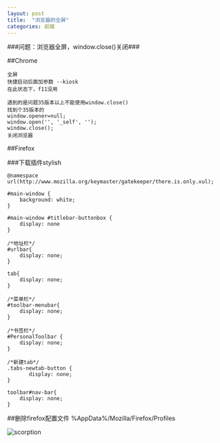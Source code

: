 ```yaml
---
layout: post
title:  "浏览器的全屏"
categories: 前端
---
```


###问题：浏览器全屏，window.close()关闭###

##Chrome
	
  	全屏	
	快捷启动后面加参数 --kiosk
	在此状态下，f11没用
	
	遇到的是问题35版本以上不能使用window.close()
	找到个35版本的
	window.opener=null;
    window.open('', '_self', ''); 
    window.close();
	关闭浏览器 

##Firefox

###下载插件stylish

	@namespace url(http://www.mozilla.org/keymaster/gatekeeper/there.is.only.xul);
	
	#main-window {
	    background: white;
	}
	
	#main-window #titlebar-buttonbox {
	    display: none
	}
	 
	/*地址栏*/
	#urlbar{
		display: none;
	}
	
	tab{
		display: none;
	}
	
	/*菜单栏*/
	#toolbar-menubar{
		display: none;
	}
	
	/*书签栏*/
	#PersonalToolbar {
		display: none;
	}
	
	/*新建tab*/
	.tabs-newtab-button {
	       display: none;
	}
	
	toolbar#nav-bar{
		display: none;
	}


##删除firefox配置文件 
	%AppData%/Mozilla/Firefox/Profiles

![scorption](https://avatars0.githubusercontent.com/u/8603342?v=3&u=17c90bd9ee618bb5472870d9932994e1e287c08f&s=140)

